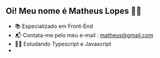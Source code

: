 ## Oi! Meu nome é Matheus Lopes 👨‍💻

- 📚 Especializado em Front-End
- 📬 Contata-me pelo meu e-mail : matheus@gmail.com
- 👨‍💻 Estudando Typescript e  Javascript
- 
